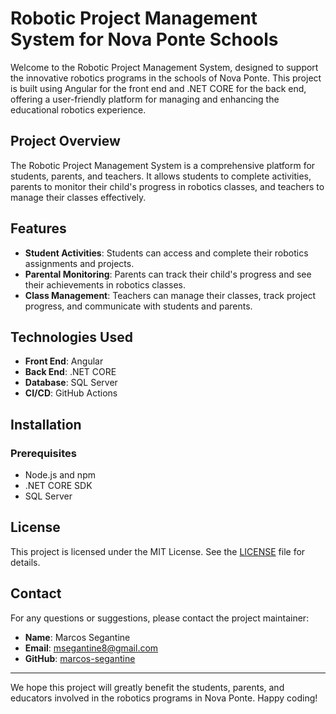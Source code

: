 # Robotic Project Management System for Nova Ponte Schools

Welcome to the Robotic Project Management System, designed to support the innovative robotics programs in the schools of Nova Ponte. This project is built using Angular for the front end and .NET CORE for the back end, offering a user-friendly platform for managing and enhancing the educational robotics experience.

## Project Overview

The Robotic Project Management System is a comprehensive platform for students, parents, and teachers. It allows students to complete activities, parents to monitor their child's progress in robotics classes, and teachers to manage their classes effectively.

## Features

- **Student Activities**: Students can access and complete their robotics assignments and projects.
- **Parental Monitoring**: Parents can track their child's progress and see their achievements in robotics classes.
- **Class Management**: Teachers can manage their classes, track project progress, and communicate with students and parents.

## Technologies Used

- **Front End**: Angular
- **Back End**: .NET CORE
- **Database**: SQL Server
- **CI/CD**: GitHub Actions

## Installation

### Prerequisites

- Node.js and npm
- .NET CORE SDK
- SQL Server

## License

This project is licensed under the MIT License. See the [LICENSE](LICENSE) file for details.

## Contact

For any questions or suggestions, please contact the project maintainer:

- **Name**: Marcos Segantine
- **Email**: msegantine8@gmail.com
- **GitHub**: [marcos-segantine](https://github.com/marcos-segantine)

---

We hope this project will greatly benefit the students, parents, and educators involved in the robotics programs in Nova Ponte. Happy coding!
